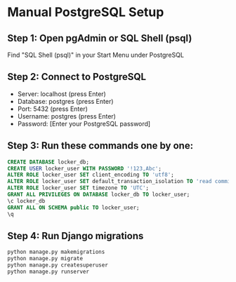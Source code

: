 # Manual PostgreSQL Setup

## Step 1: Open pgAdmin or SQL Shell (psql)
Find "SQL Shell (psql)" in your Start Menu under PostgreSQL

## Step 2: Connect to PostgreSQL
- Server: localhost (press Enter)
- Database: postgres (press Enter)
- Port: 5432 (press Enter)
- Username: postgres (press Enter)
- Password: [Enter your PostgreSQL password]

## Step 3: Run these commands one by one:

```sql
CREATE DATABASE locker_db;
CREATE USER locker_user WITH PASSWORD '!123,Abc';
ALTER ROLE locker_user SET client_encoding TO 'utf8';
ALTER ROLE locker_user SET default_transaction_isolation TO 'read committed';
ALTER ROLE locker_user SET timezone TO 'UTC';
GRANT ALL PRIVILEGES ON DATABASE locker_db TO locker_user;
\c locker_db
GRANT ALL ON SCHEMA public TO locker_user;
\q
```

## Step 4: Run Django migrations
```bash
python manage.py makemigrations
python manage.py migrate
python manage.py createsuperuser
python manage.py runserver
```
